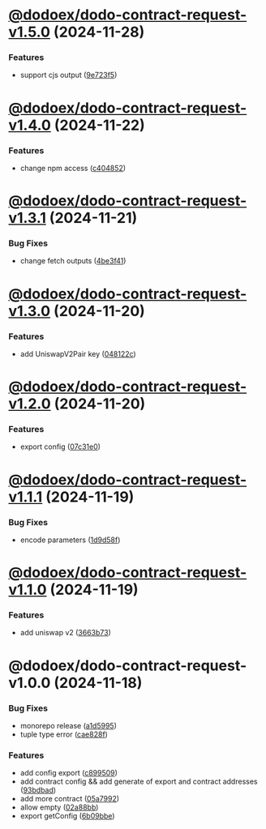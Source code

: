 # [@dodoex/dodo-contract-request-v1.5.0](https://github.com/DODOEX/contract-request/compare/@dodoex/dodo-contract-request-v1.4.0...@dodoex/dodo-contract-request-v1.5.0) (2024-11-28)


### Features

* support cjs output ([9e723f5](https://github.com/DODOEX/contract-request/commit/9e723f50bba17652e1c251392cddeccf4ecd8b72))

# [@dodoex/dodo-contract-request-v1.4.0](https://github.com/DODOEX/contract-request/compare/@dodoex/dodo-contract-request-v1.3.1...@dodoex/dodo-contract-request-v1.4.0) (2024-11-22)


### Features

* change npm access ([c404852](https://github.com/DODOEX/contract-request/commit/c404852a7ff62d3c5590d2266c046beaca6695e9))

# [@dodoex/dodo-contract-request-v1.3.1](https://github.com/DODOEX/contract-request/compare/@dodoex/dodo-contract-request-v1.3.0...@dodoex/dodo-contract-request-v1.3.1) (2024-11-21)


### Bug Fixes

* change fetch outputs ([4be3f41](https://github.com/DODOEX/contract-request/commit/4be3f4191d57192dbd75ae0551297ec40ed481f7))

# [@dodoex/dodo-contract-request-v1.3.0](https://github.com/DODOEX/contract-request/compare/@dodoex/dodo-contract-request-v1.2.0...@dodoex/dodo-contract-request-v1.3.0) (2024-11-20)


### Features

* add UniswapV2Pair key ([048122c](https://github.com/DODOEX/contract-request/commit/048122c0df03b7938fe363b7d63ab8cba60fc895))

# [@dodoex/dodo-contract-request-v1.2.0](https://github.com/DODOEX/contract-request/compare/@dodoex/dodo-contract-request-v1.1.1...@dodoex/dodo-contract-request-v1.2.0) (2024-11-20)


### Features

* export config ([07c31e0](https://github.com/DODOEX/contract-request/commit/07c31e05380657a37c48275bce8107fccf6cf896))

# [@dodoex/dodo-contract-request-v1.1.1](https://github.com/DODOEX/contract-request/compare/@dodoex/dodo-contract-request-v1.1.0...@dodoex/dodo-contract-request-v1.1.1) (2024-11-19)


### Bug Fixes

* encode parameters ([1d9d58f](https://github.com/DODOEX/contract-request/commit/1d9d58f1206ae1781e94f95d28d9b774a6ce991a))

# [@dodoex/dodo-contract-request-v1.1.0](https://github.com/DODOEX/contract-request/compare/@dodoex/dodo-contract-request-v1.0.0...@dodoex/dodo-contract-request-v1.1.0) (2024-11-19)


### Features

* add uniswap v2 ([3663b73](https://github.com/DODOEX/contract-request/commit/3663b7301f525082bd3b93c0884c28278120f045))

# @dodoex/dodo-contract-request-v1.0.0 (2024-11-18)


### Bug Fixes

* monorepo release ([a1d5995](https://github.com/DODOEX/contract-request/commit/a1d5995aeb89c3daa0c1a6fb2e341dc6a7c5ba5b))
* tuple type error ([cae828f](https://github.com/DODOEX/contract-request/commit/cae828fb61f7415e663e785663c07dae17ad7f47))


### Features

* add config export ([c899509](https://github.com/DODOEX/contract-request/commit/c899509ebdf767ece3ab02771fd5a95d93f43f36))
* add contract config && add generate of export and contract addresses ([93bdbad](https://github.com/DODOEX/contract-request/commit/93bdbad2d9c222cd8551f659a23f9b0592bda397))
* add more contract ([05a7992](https://github.com/DODOEX/contract-request/commit/05a79925b7637fbc9174245c96eda6b78d93c9fa))
* allow empty ([02a88bb](https://github.com/DODOEX/contract-request/commit/02a88bbc3ad7a71528ba571b24122d7dd2cbeb2e))
* export getConfig ([6b09bbe](https://github.com/DODOEX/contract-request/commit/6b09bbed37a2f27f6fc50283e605bf55116cf260))

